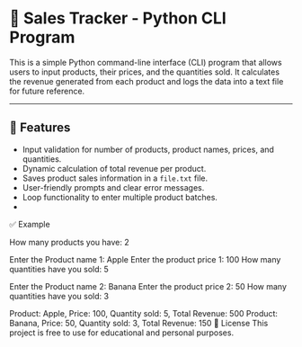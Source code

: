 # 🧾 Sales Tracker - Python CLI Program

This is a simple Python command-line interface (CLI) program that allows users to input products, their prices, and the quantities sold. It calculates the revenue generated from each product and logs the data into a text file for future reference.

---

## 📌 Features

- Input validation for number of products, product names, prices, and quantities.
- Dynamic calculation of total revenue per product.
- Saves product sales information in a `file.txt` file.
- User-friendly prompts and clear error messages.
- Loop functionality to enter multiple product batches.
-
✅ Example

How many products you have: 2

Enter the Product name 1: Apple
Enter the product price 1: 100
How many quantities have you sold: 5

Enter the Product name 2: Banana
Enter the product price 2: 50
How many quantities have you sold: 3

Product: Apple, Price: 100, Quantity sold: 5, Total Revenue: 500
Product: Banana, Price: 50, Quantity sold: 3, Total Revenue: 150
📜 License
This project is free to use for educational and personal purposes.

